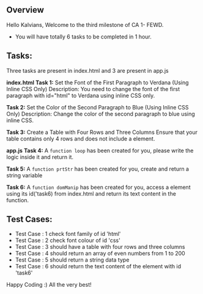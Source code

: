 ## Overview
Hello Kalvians,
Welcome to the third milestone of CA 1- FEWD.

- You will have totally 6 tasks to be completed in 1 hour.

## Tasks:
Three tasks are present in index.html and 3 are present in app.js

**index.html**
**Task 1:** Set the Font of the First Paragraph to Verdana (Using Inline CSS Only)
Description: You need to change the font of the first paragraph with id="html" to Verdana using inline CSS only.

**Task 2:** Set the Color of the Second Paragraph to Blue (Using Inline CSS Only)
Description: Change the color of the second paragraph to blue using inline CSS.

**Task 3:** Create a Table with Four Rows and Three Columns
Ensure that your table contains only 4 rows and does not include a <thead> element.

**app.js**
**Task 4:** A `function loop` has been created for you, please write the logic inside it and return it.

**Task 5:** A `function prtStr` has been created for you, create and return a string variable

**Task 6:** A `function domManip` has been created for you, access a element using its id('task6) from index.html and return its text content in the function.

## Test Cases:
- Test Case : 1 check font family of id 'html'
- Test Case : 2 check font colour of id 'css'
- Test Case : 3 should have a table with four rows and three columns
- Test Case : 4 should return an array of even numbers from 1 to 200
- Test Case : 5 should return a string data type
- Test Case : 6 should return the text content of the element with id 'task6'



Happy Coding :)
All the very best!